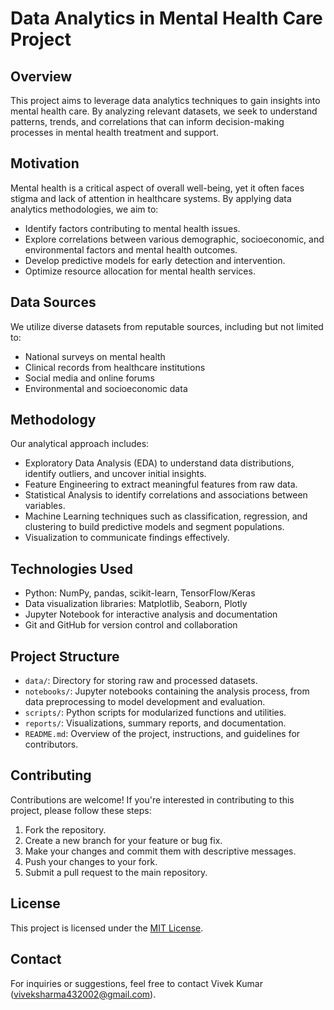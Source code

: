 # Data Analytics in Mental Health Care Project

## Overview
This project aims to leverage data analytics techniques to gain insights into mental health care. By analyzing relevant datasets, we seek to understand patterns, trends, and correlations that can inform decision-making processes in mental health treatment and support.

## Motivation
Mental health is a critical aspect of overall well-being, yet it often faces stigma and lack of attention in healthcare systems. By applying data analytics methodologies, we aim to:

- Identify factors contributing to mental health issues.
- Explore correlations between various demographic, socioeconomic, and environmental factors and mental health outcomes.
- Develop predictive models for early detection and intervention.
- Optimize resource allocation for mental health services.

## Data Sources
We utilize diverse datasets from reputable sources, including but not limited to:
- National surveys on mental health
- Clinical records from healthcare institutions
- Social media and online forums
- Environmental and socioeconomic data

## Methodology
Our analytical approach includes:
- Exploratory Data Analysis (EDA) to understand data distributions, identify outliers, and uncover initial insights.
- Feature Engineering to extract meaningful features from raw data.
- Statistical Analysis to identify correlations and associations between variables.
- Machine Learning techniques such as classification, regression, and clustering to build predictive models and segment populations.
- Visualization to communicate findings effectively.

## Technologies Used
- Python: NumPy, pandas, scikit-learn, TensorFlow/Keras
- Data visualization libraries: Matplotlib, Seaborn, Plotly
- Jupyter Notebook for interactive analysis and documentation
- Git and GitHub for version control and collaboration

## Project Structure
- `data/`: Directory for storing raw and processed datasets.
- `notebooks/`: Jupyter notebooks containing the analysis process, from data preprocessing to model development and evaluation.
- `scripts/`: Python scripts for modularized functions and utilities.
- `reports/`: Visualizations, summary reports, and documentation.
- `README.md`: Overview of the project, instructions, and guidelines for contributors.

## Contributing
Contributions are welcome! If you're interested in contributing to this project, please follow these steps:
1. Fork the repository.
2. Create a new branch for your feature or bug fix.
3. Make your changes and commit them with descriptive messages.
4. Push your changes to your fork.
5. Submit a pull request to the main repository.

## License
This project is licensed under the [MIT License](LICENSE).

## Contact
For inquiries or suggestions, feel free to contact Vivek Kumar (viveksharma432002@gmail.com).
